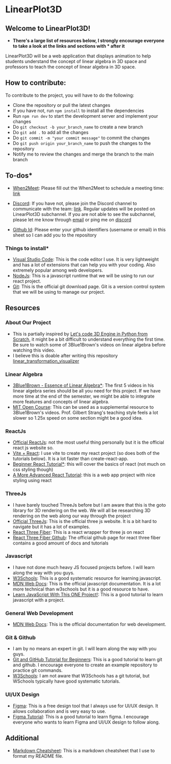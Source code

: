 # LinearPlot3D

## Welcome to LinearPlot3D!

- **There's a large list of resources below, I strongly encourage everyone to take a look at the links and sections with * after it**

LinearPlot3D will be a web application that displays animation to help students understand the concept of linear algebra in 3D space and professors to teach the concept of linear algebra in 3D space.

## How to contribute:
To contribute to the project, you will have to do the following:
- Clone the repository or pull the latest changes
- If you have not, run `npm install` to install all the dependencies
- Run `npm run dev` to start the development server and implement your changes
- Do `git checkout -b your_branch_name` to create a new branch
- Do `git add .` to add all the changes
- Do `git commit -m "your commit message"` to commit the changes
- Do `git push origin your_branch_name` to push the changes to the repository
- Notify me to review the changes and merge the branch to the main branch

## To-dos*

- [When2Meet](https://www.when2meet.com/?26617191-R95VN): Please fill out the When2Meet to schedule a meeting time: [link](https://www.when2meet.com/?26617191-R95VN)

- [Discord](https://discord.gg/2urgCZG3): If you have not, please join the Discord channel to communicate with the team: [link](https://discord.gg/2urgCZG3). Regular updates will be posted on LinearPlot3D subchannel. If you are not able to see the subchannel, please let me know through [email](mailto:txe4sf@virginia.edu) or ping me on [discord](https://discord.gg/2urgCZG3)

- [Github Id](https://docs.google.com/spreadsheets/d/1N01t0VxGgPnkvdzV705SZzFz5FtR2-6shu2m27PyfbA/edit?usp=sharing): Please enter your github identifiers (username or email) in this sheet so I can add you to the repository

### Things to install*
- [Visual Studio Code](https://code.visualstudio.com/): This is the code editor I use. It is very lightweight and has a lot of extensions that can help you with your coding. Also extremely popular among web developers.
- [NodeJs](https://nodejs.org/en): This is a javascript runtime that we will be using to run our react project.
- [Git](https://git-scm.com/downloads): This is the official git download page. Git is a version control system that we will be using to manage our project.

## Resources

### About Our Project
- This is partially inspired by [Let's code 3D Engine in Python from Scratch](https://www.youtube.com/watch?v=M_Hx0g5vFko&list=WL&index=17), it might be a bit difficult to understand everything the first time. Be sure to watch some of 3Blue1Brown's videos on linear algebra before watching this video.
- I believe this is doable after writing this repository [linear_transformation_visualizer](https://github.com/YuDavidCao/linear_transformation_visualizer)

### Linear Algebra
- [3Blue1Brown - Essence of Linear Algebra*](https://www.youtube.com/playlist?list=PLZHQObOWTQDPD3MizzM2xVFitgF8hE_ab): The first 5 videos in his linear algebra series should be all you need for this project. If we have more time at the end of the semester, we might be able to integrate more features and concepts of linear algebra.
- [MIT Open Course](https://ocw.mit.edu/courses/18-06-linear-algebra-spring-2010/): This can be used as a supplemental resource to 3Blue1Brown's videos. Prof. Gilbert Strang's teaching style feels a lot slower so 1.25x speed on some section might be a good idea.

### ReactJs
- [Official ReactJs](https://react.dev/): not the most useful thing personally but it is the official react js website so.
- [Vite + React](https://vitejs.dev/guide/): I use vite to create my react project (so does both of the tutorials below). It is a lot faster than create-react-app.
- [Beginner React Tutorial*](https://www.youtube.com/watch?v=SqcY0GlETPk&t=4251s&pp=ygUOcmVhY3QgdHV0b3JpYWw%3D): this will cover the basics of react (not much on css styling though)
- [A More Advanced React Tutorial](https://www.youtube.com/watch?v=LDB4uaJ87e0): this is a web app project with nice styling using react

### ThreeJs
- I have barely touched ThreeJs before but I am aware that this is the goto library for 3D rendering on the web. We will all be researching 3D rendering on the web along our way through the project
- [Official ThreeJs](https://threejs.org/): This is the official three js website. It is a bit hard to navigate but it has a lot of examples.
- [React Three Fiber](https://r3f.docs.pmnd.rs/getting-started/introduction): This is a react wrapper for three js on react
- [React Three Fiber Github](https://github.com/pmndrs/react-three-fiber): The official github page for react three fiber contains a good amount of docs and tutorials

### Javascript
- I have not done much heavy JS focused projects before. I will learn along the way with you guys.
- [W3Schools](https://www.w3schools.com/js/): This is a good systematic resource for learning javascript.
- [MDN Web Docs](https://developer.mozilla.org/en-US/docs/Web/JavaScript): This is the official javascript documentation. It is a lot more technical than w3schools but it is a good resource to have.
- [Learn JavaScript With This ONE Project!](https://www.youtube.com/watch?v=E3XxeE7NF30): This is a good tutorial to learn javascript with a project.

### General Web Development
- [MDN Web Docs](https://developer.mozilla.org/en-US/docs/Web): This is the official documentation for web development.

### Git & Github
- I am by no means an expert in git. I will learn along the way with you guys.
- [Git and GitHub Tutorial for Beginners](https://www.youtube.com/watch?v=tRZGeaHPoaw): This is a good tutorial to learn git and github. I encourage everyone to create an example repository to practice git commands.
- [W3Schools](https://www.w3schools.com/git): I am not aware that W3Schools has a git tutorial, but WSchools typically have good systematic tutorials.

### UI/UX Design
- [Figma](https://www.figma.com/): This is a free design tool that I always use for UI/UX design. It allows collaboration and is very easy to use.
- [Figma Tutorial](https://www.youtube.com/watch?v=ezldKx-jPag): This is a good tutorial to learn figma. I encourage everyone who wants to learn Figma and UI/UX design to follow along.

## Additional
- [Markdown Cheatsheet](https://www.markdownguide.org/cheat-sheet/): This is a markdown cheatsheet that I use to format my README file.


